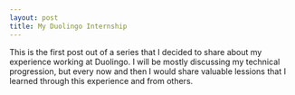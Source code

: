 ```yaml
---
layout: post
title: My Duolingo Internship
---
```


This is the first post out of a series that I decided to share about my experience working at Duolingo. I will be mostly discussing my technical progression, but every now and then I would share valuable lessions that I learned through this experience and from others.